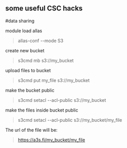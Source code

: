 ## some useful CSC hacks

#data sharing

module load allas
> allas-conf --mode S3

create new bucket
> s3cmd mb s3://my_bucket

upload files to bucket
> s3cmd put my_file s3://my_bucket

make the bucket public
> s3cmd setacl --acl-public s3://my_bucket

make the files inside bucket public
> s3cmd setacl --acl-public s3://my_bucket/my_file

The url of the file will be: 
> https://a3s.fi/my_bucket/my_file

